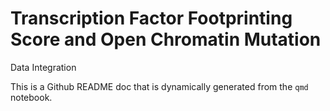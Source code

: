 # Transcription Factor Footprinting Score and Open Chromatin Mutation
Data Integration


This is a Github README doc that is dynamically generated from the `qmd`
notebook.
